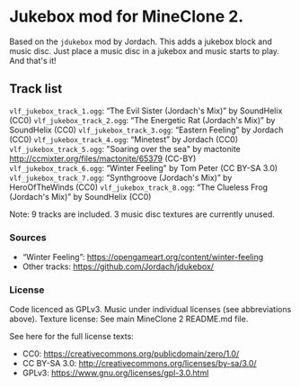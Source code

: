 # Jukebox mod for MineClone 2.

Based on the `jdukebox` mod by Jordach. This adds a jukebox block and
music disc. Just place a music disc in a jukebox and music starts
to play. And that's it!

## Track list

`vlf_jukebox_track_1.ogg`: “The Evil Sister (Jordach's Mix)” by SoundHelix (CC0)
`vlf_jukebox_track_2.ogg`: “The Energetic Rat (Jordach's Mix)” by SoundHelix (CC0)
`vlf_jukebox_track_3.ogg`: “Eastern Feeling” by Jordach (CC0)
`vlf_jukebox_track_4.ogg`: “Minetest” by Jordach (CC0)
`vlf_jukebox_track_5.ogg`: "Soaring over the sea" by mactonite http://ccmixter.org/files/mactonite/65379 (CC-BY)
`vlf_jukebox_track_6.ogg`: “Winter Feeling" by Tom Peter (CC BY-SA 3.0)
`vlf_jukebox_track_7.ogg`: “Synthgroove (Jordach's Mix)” by HeroOfTheWinds (CC0)
`vlf_jukebox_track_8.ogg`: “The Clueless Frog (Jordach's Mix)” by SoundHelix (CC0)

Note: 9 tracks are included. 3 music disc textures are currently unused.

### Sources

* “Winter Feeling”: <https://opengameart.org/content/winter-feeling>
* Other tracks: <https://github.com/Jordach/jdukebox/>

### License

Code licenced as GPLv3. Music under individual licenses (see abbreviations
above). Texture license: See main MineClone 2 README.md file.

See here for the full license texts:

* CC0: <https://creativecommons.org/publicdomain/zero/1.0/>
* CC BY-SA 3.0: <http://creativecommons.org/licenses/by-sa/3.0/>
* GPLv3: <https://www.gnu.org/licenses/gpl-3.0.html>

